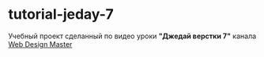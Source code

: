 # tutorial-jeday-7

Учебный проект сделанный по видео уроки **"Джедай верстки 7"** канала [Web Design Master](https://www.youtube.com/watch?v=v3N3gEaa7uk&list=PLyf8LgkO_8q_-ELwz9tlMX8R5gMSRWNto)
